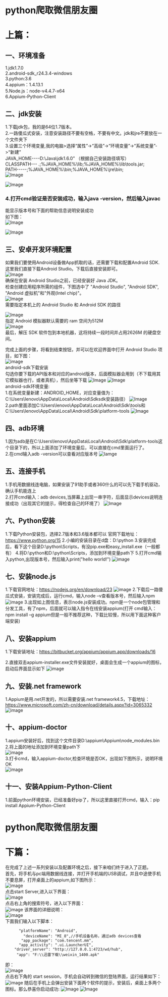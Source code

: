 # python爬取微信朋友圈
# 上篇：  
         
## 一、环境准备
  1.jdk1.7.0   
   2.android-sdk_r24.3.4-windows  
    3.python:3.6  
    4.appium：1.4.13.1  
    5.Node.js：node-v4.4.7-x64   
    6.Appium-Python-Client  
## 二、jdk安装
   1.下载jdk包，我的是64位1.7版本。    
  2.一路傻瓜式安装，注意安装路径不要有空格，不要有中文。jdk和jre不要放在一个文件夹下  
   3.设置三个环境变量,我的电脑>选择“属性”->“高级”->“环境变量”->“系统变量”->“新建”  
   JAVA_HOME----D:\Java\jdk1.6.0” （根据自己安装路径填写）       
   CLASSPATH--- .;%JAVA_HOME%\lib;%JAVA_HOME%\lib\tools.jar;     
   PATH-----;%JAVA_HOME%\bin;%JAVA_HOME%\jre\bin;  
   ![Image](https://github.com/gorgeousCa/Dayup/blob/master/Python%20%E7%88%AC%E5%8F%96%E5%BE%AE%E4%BF%A1%E6%9C%8B%E5%8F%8B%E5%9C%88/%E6%8D%95%E8%8E%B7.PNG)  
   
   ![Image](https://github.com/gorgeousCa/Dayup/blob/master/Python%20%E7%88%AC%E5%8F%96%E5%BE%AE%E4%BF%A1%E6%9C%8B%E5%8F%8B%E5%9C%88/%E6%8D%95%E8%8E%B71.PNG)
  ### 4.打开cmd验证是否安装成功，输入java -version，然后输入javac
  能显示版本号和下面的帮助信息说明安装成功         
   如下图：    
   ![Image](https://github.com/gorgeousCa/Dayup/blob/master/Python%20%E7%88%AC%E5%8F%96%E5%BE%AE%E4%BF%A1%E6%9C%8B%E5%8F%8B%E5%9C%88/javav.PNG)  
    
   ![Image](https://github.com/gorgeousCa/Dayup/blob/master/Python%20%E7%88%AC%E5%8F%96%E5%BE%AE%E4%BF%A1%E6%9C%8B%E5%8F%8B%E5%9C%88/%E6%8D%95%E8%8E%B75.PNG)   
   
   
   
   
   
   
## 三、安卓开发环境配置     
 如果我们要使用Android设备做App抓取的话，还需要下载和配置Android SDK.  
 这里我们直接下载Android Studio。下载后直接安装即可。  
 ![Image](https://github.com/gorgeousCa/Dayup/blob/master/Python%20%E7%88%AC%E5%8F%96%E5%BE%AE%E4%BF%A1%E6%9C%8B%E5%8F%8B%E5%9C%88/%E6%8D%95%E8%8E%B74.PNG)  
  确保在安装 Android Studio之前，已经安装好 Java JDK。    
  检查创建应用程序所需的组件，下图选中了 "Android Studio", "Android SDK", "Android 虚拟机"和"外观(Intel chip)"。    
  ![Image](https://github.com/gorgeousCa/Dayup/blob/master/Python%20%E7%88%AC%E5%8F%96%E5%BE%AE%E4%BF%A1%E6%9C%8B%E5%8F%8B%E5%9C%88/%E6%8D%95%E8%8E%B77.PNG)  
   需要指定本机上的 Android Studio 和 Android SDK 的路径    
   
 ![Image](https://github.com/gorgeousCa/Dayup/blob/master/Python%20%E7%88%AC%E5%8F%96%E5%BE%AE%E4%BF%A1%E6%9C%8B%E5%8F%8B%E5%9C%88/%E6%8D%95%E8%8E%B76.PNG)  
  指定 Android 模拟器默认需要的 ram 空间为512M    
  ![Image](https://github.com/gorgeousCa/Dayup/blob/master/Python%20%E7%88%AC%E5%8F%96%E5%BE%AE%E4%BF%A1%E6%9C%8B%E5%8F%8B%E5%9C%88/%E6%8D%95%E8%8E%B78.PNG)  
 最后，解压 SDK 软件包到本地机器，这将持续一段时间并占用2626M 的硬盘空间。  
 

   完成上面的步骤，将看到结束按钮，并可以在欢迎界面中打开 Android Studio 项目，如下图：  
  ![image](https://github.com/gorgeousCa/Dayup/blob/master/%E6%8D%95%E8%8E%B710.PNG)  
    android-sdk下载安装    
    勾选你要下载的API版本和对应的android版本，后面模拟器会用到（不下载用其它模拟器也行，或者真机），然后坐等下载
  ![Image](https://github.com/gorgeousCa/Dayup/blob/master/Python%20%E7%88%AC%E5%8F%96%E5%BE%AE%E4%BF%A1%E6%9C%8B%E5%8F%8B%E5%9C%88/%E6%8D%95%E8%8E%B71-1.PNG)
  ![Image](https://github.com/gorgeousCa/Dayup/blob/master/Python%20%E7%88%AC%E5%8F%96%E5%BE%AE%E4%BF%A1%E6%9C%8B%E5%8F%8B%E5%9C%88/1.1.11.png)    
    android-sdk环境变量:    
    1.在系统变量新建：ANDROID_HOME，对应变量值为：C:\Users\lenovo\AppData\Local\Android\Sdksdk安装路径）
    ![Image](https://github.com/gorgeousCa/Dayup/blob/master/Python%20%E7%88%AC%E5%8F%96%E5%BE%AE%E4%BF%A1%E6%9C%8B%E5%8F%8B%E5%9C%88/%E6%8D%95%E8%8E%B71-2.PNG)  
   2.path里面添加C:\Users\lenovo\AppData\Local\Android\Sdk\tools和C:\Users\lenovo\AppData\Local\Android\Sdk\platform-tools
     ![Image](https://github.com/gorgeousCa/Dayup/blob/master/Python%20%E7%88%AC%E5%8F%96%E5%BE%AE%E4%BF%A1%E6%9C%8B%E5%8F%8B%E5%9C%88/1-3.PNG)  
## 四、adb环境
  1.因为adb是在C:\Users\lenovo\AppData\Local\Android\Sdk\platform-tools这个目录下的，所以上面添加了环境变量后，可以直接在cmd里面运行了。  
  2.在cmd输入adb -version可以查看对应版本号
  ![Iamge](https://github.com/gorgeousCa/Dayup/blob/master/Python%20%E7%88%AC%E5%8F%96%E5%BE%AE%E4%BF%A1%E6%9C%8B%E5%8F%8B%E5%9C%88/adb.png)
  
## 五、连接手机  
  1.手机用数据线连电脑，如果安装了91助手或者360什么的可以先下载手机驱动，确认手机能连上     
 2.打开cmd输入：adb devices,当屏幕上出现一串字符，后面显示devices说明连接成功（出现其它的提示，得检查自己的环境了）
 ![Image](https://github.com/gorgeousCa/Dayup/blob/master/Python%20%E7%88%AC%E5%8F%96%E5%BE%AE%E4%BF%A1%E6%9C%8B%E5%8F%8B%E5%9C%88/adbdevices.png)
## 六、Python安装
  1.下载Python安装包，选择2.7版本和3.6版本都可以
  官网下载地址：https://www.python.org/15
  2.小编的安装目录在d盘：D:\python
  3.安装完成后，看下这个目录D:\python\Scripts，有没pip.exe和easy_install.exe（一般都有）
  4.将D:\python和D:\python\Scripts，添加到环境变量path下
  5.打开cmd输入python,出现版本号，然后输入print("hello world!")
  ![image](https://github.com/gorgeousCa/Dayup/blob/master/Python%20%E7%88%AC%E5%8F%96%E5%BE%AE%E4%BF%A1%E6%9C%8B%E5%8F%8B%E5%9C%88/hello%20world.png)
  ## 七、安装node.js
   1.下载官网地址：https://nodejs.org/en/download/23
   ![image](https://github.com/gorgeousCa/Dayup/blob/master/Python%20%E7%88%AC%E5%8F%96%E5%BE%AE%E4%BF%A1%E6%9C%8B%E5%8F%8B%E5%9C%88/1-6.PNG)
    2.下载后一路傻瓜式安装，安装完成后，运行cmd，输入node –v查看版本号，然后输入npm
     ![image](https://github.com/gorgeousCa/Dayup/blob/master/Python%20%E7%88%AC%E5%8F%96%E5%BE%AE%E4%BF%A1%E6%9C%8B%E5%8F%8B%E5%9C%88/1.1.1.png)
    3.出现如上图信息，表示node.js安装成功。npm是一个node包管理和分发工具，有了npm，后面就可以输入指令在线安装appium(打开 cmd输入：npm install –g appium但是一般不推荐这种，下载比较慢，所以用下面这种客户端安装)
  ## 八、安装appium
   1.下载安装地址：https://bitbucket.org/appium/appium.app/downloads/16 

   2.直接双击appium-installer.exe文件安装就好，桌面会生成一个appium的图标，启动后界面显示如下
     ![image](https://github.com/gorgeousCa/Dayup/blob/master/Python%20%E7%88%AC%E5%8F%96%E5%BE%AE%E4%BF%A1%E6%9C%8B%E5%8F%8B%E5%9C%88/qppium.png)
  ## 九、安装.net framework
   1.Appium是用.net开发的，所以需要安装.net framework4.5，下载地址：https://www.microsoft.com/zh-cn/download/details.aspx?id=3065332
     ![image](https://github.com/gorgeousCa/Dayup/blob/master/Python%20%E7%88%AC%E5%8F%96%E5%BE%AE%E4%BF%A1%E6%9C%8B%E5%8F%8B%E5%9C%88/1.1.3.png)
   
 ## 十、appium-doctor
   1.appium安装好后，找到这个文件目录D:\appium\Appium\node_modules\.bin  
   2.将上面的地址添加到环境变量path下  
     ![image](https://github.com/gorgeousCa/Dayup/blob/master/Python%20%E7%88%AC%E5%8F%96%E5%BE%AE%E4%BF%A1%E6%9C%8B%E5%8F%8B%E5%9C%88/modules.png)  
   3.打卡cmd，输入appium-doctor,检查环境是否OK，出现如下图所示，说明环境OK  
     ![image](https://github.com/gorgeousCa/Dayup/blob/master/Python%20%E7%88%AC%E5%8F%96%E5%BE%AE%E4%BF%A1%E6%9C%8B%E5%8F%8B%E5%9C%88/success.png)  
  ## 十一、安装Appium-Python-Client  
   1.前面python环境安装，已经准备好pip了，所以这里直接打开cmd，输入：pip install Appium-Python-Client
   
   # python爬取微信朋友圈
   # 下篇：
   在完成了上述一系列安装以及配置环境之后，接下来咱们终于进入了正题。   
   首先，将手机与pc端用数据线连接，并打开手机端的USB调试，并且中途使手机不要息屏，打开桌面上的appium,如下图所示：   
   ![image](https://github.com/gorgeousCa/Dayup/blob/master/Python%20%E7%88%AC%E5%8F%96%E5%BE%AE%E4%BF%A1%E6%9C%8B%E5%8F%8B%E5%9C%88/1.png)    
   点击start Server,进入以下界面：    
   ![image](https://github.com/gorgeousCa/Dayup/blob/master/Python%20%E7%88%AC%E5%8F%96%E5%BE%AE%E4%BF%A1%E6%9C%8B%E5%8F%8B%E5%9C%88/2.png)         
   点击右上角的搜索符号，进入以下界面：  
   ![image](https://github.com/gorgeousCa/Dayup/blob/master/Python%20%E7%88%AC%E5%8F%96%E5%BE%AE%E4%BF%A1%E6%9C%8B%E5%8F%8B%E5%9C%88/3.png)
   该界面的详细说明：  
  ![image]( https://github.com/gorgeousCa/Dayup/blob/master/Python%20%E7%88%AC%E5%8F%96%E5%BE%AE%E4%BF%A1%E6%9C%8B%E5%8F%8B%E5%9C%88/img.jpg)  
  下面我们输入以下脚本： 


    
          "platformName": "Android",
            "deviceName": "MI_8",//手机设备名称，通过adb devices查看
           "app_package": "com.tencent.mm",
          "app_activity": ".ui.LauncherUI",
        "driver_server": "http://127.0.0.1:4723/wd/hub",
         "app": "F:\\迅雷下载\\weixin_1400.apk"
即：  
![image](https://github.com/gorgeousCa/Dayup/blob/master/Python%20%E7%88%AC%E5%8F%96%E5%BE%AE%E4%BF%A1%E6%9C%8B%E5%8F%8B%E5%9C%88/4.png)  
点击右下角的 start session，手机会自动转到微信的登陆界面，运行结果如下：  
![image](https://github.com/gorgeousCa/Dayup/blob/master/Python%20%E7%88%AC%E5%8F%96%E5%BE%AE%E4%BF%A1%E6%9C%8B%E5%8F%8B%E5%9C%88/5.png) 
随后在手机上会弹出安装下面两个软件的提示，安装后，桌面上多两个图标。那么恭喜你启动成功:
![Image](https://github.com/gorgeousCa/Dayup/blob/master/Python%20%E7%88%AC%E5%8F%96%E5%BE%AE%E4%BF%A1%E6%9C%8B%E5%8F%8B%E5%9C%88/d1.png)
![Image](https://github.com/gorgeousCa/Dayup/blob/master/Python%20%E7%88%AC%E5%8F%96%E5%BE%AE%E4%BF%A1%E6%9C%8B%E5%8F%8B%E5%9C%88/d2.png)





  
   
   
   
   
  
    
    


